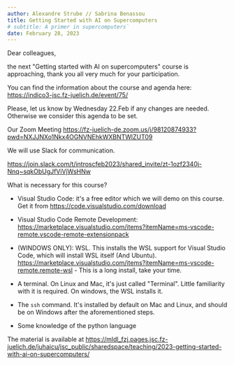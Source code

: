 ```yaml
---
author: Alexandre Strube // Sabrina Benassou
title: Getting Started with AI on Supercomputers 
# subtitle: A primer in supercomputers`
date: February 28, 2023
---
```


Dear colleagues,

the next "Getting started with AI on supercomputers" course is approaching, thank you all very much for your participation.

You can find the information about the course and agenda here:
https://indico3-jsc.fz-juelich.de/event/75/

Please, let us know by Wednesday 22.Feb if any changes are needed.
Otherwise we consider this agenda to be set.

Our Zoom Meeting
https://fz-juelich-de.zoom.us/j/98120874933?pwd=NXJJNXo1Nkx4OGNVNEhkWXBNTWlZUT09

We will use Slack for communication. 

https://join.slack.com/t/introscfeb2023/shared_invite/zt-1ozf2340j-Nnq~sqkObUgJfViVjWsHNw


What is necessary for this course?

- Visual Studio Code: it's a free editor which we will demo on this course. Get it from https://code.visualstudio.com/download

- Visual Studio Code Remote Development: https://marketplace.visualstudio.com/items?itemName=ms-vscode-remote.vscode-remote-extensionpack

- (WINDOWS ONLY): WSL. This installs the WSL support for Visual Studio Code, which will install WSL itself (And Ubuntu). https://marketplace.visualstudio.com/items?itemName=ms-vscode-remote.remote-wsl - This is a long install, take your time.

- A terminal. On Linux and Mac, it's just called "Terminal". Little familiarity with it is required. On windows, the WSL installs it.

- The `ssh` command. It's installed by default on Mac and Linux, and should be on Windows after the aforementioned steps.

- Some knowledge of the python language


The material is available at https://mldl_fzj.pages.jsc.fz-juelich.de/juhaicu/jsc_public/sharedspace/teaching/2023-getting-started-with-ai-on-supercomputers/
